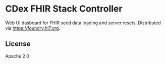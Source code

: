 # CDex FHIR Stack Controller

Web UI dasboard for FHIR seed data loading and server resets. Distributed via https://foundry.hl7.org.

## License

Apache 2.0
